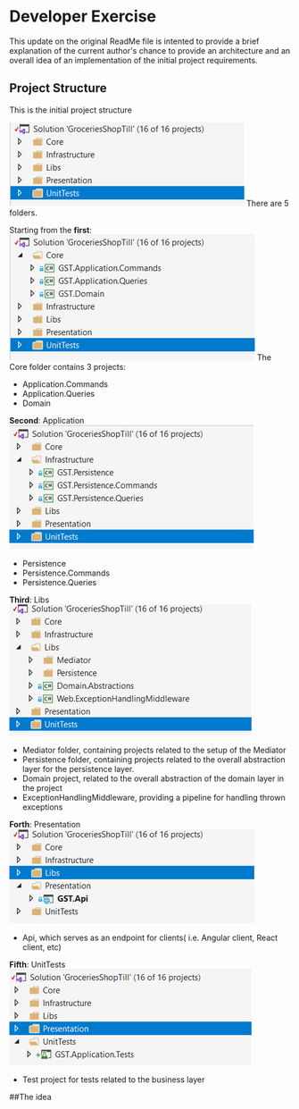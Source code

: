 # Developer Exercise

This update on the original ReadMe file is intented to provide a brief explanation of the current author's chance to provide an architecture and an overall idea of an implementation of the initial project requirements.


## Project Structure
This is the initial project structure

![Image description](Images/ProjectStructure1.png)
There are 5 folders.

Starting from the **first**:
![Image description](Images/ProjectStructure2.png)
The Core folder contains 3 projects:
- Application.Commands
- Application.Queries
- Domain

**Second**: Application
![Image description](Images/ProjectStructure3.png)
- Persistence
- Persistence.Commands
- Persistence.Queries

**Third**: Libs
![Image description](Images/ProjectStructure4.png)
- Mediator folder, containing projects related to the setup of the Mediator
- Persistence folder, containing projects related to the overall abstraction layer for the persistence layer.
- Domain project, related to the overall abstraction of the domain layer in the project
- ExceptionHandlingMiddleware, providing a pipeline for handling thrown exceptions

**Forth**: Presentation
![Image description](Images/ProjectStructure5.png)
- Api, which serves as an endpoint for clients( i.e. Angular client, React client, etc)

**Fifth**: UnitTests
![Image description](Images/ProjectStructure6.png)
- Test project for tests related to the business layer

                                            
##The idea


 
